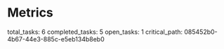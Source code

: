 # Metrics

total_tasks: 6
completed_tasks: 5
open_tasks: 1
critical_path: 085452b0-4b67-44e3-885c-e5eb134b8eb0
